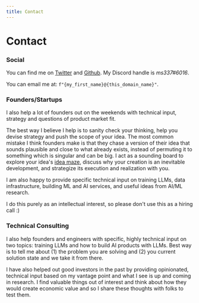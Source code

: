 ```yaml
---
title: Contact
---
```


# Contact 

### Social
You can find me on [Twitter](https://twitter.com/madhavsinghal_) and [Github](https://github.com/ms337).
My Discord handle is *ms337#6016*.

You can email me at: `f"{my_first_name}@{this_domain_name}"`.

### Founders/Startups

I also help a lot of founders out on the weekends with technical input, strategy and questions of product market fit.

The best way I believe I help is to sanity check your thinking, help you devise strategy and push the scope of your idea. The most common mistake I think founders make is that they chase a version of their idea that sounds plausible and close to what already exists, instead of permuting it to something which is singular and can be big. I act as a sounding board to explore your idea's [idea maze](https://twitter.com/balajis/status/1465018656979492871?lang=en), discuss why your creation is an inevitable development, and strategize its execution and realization with you.

I am also happy to provide specific technical input on training LLMs, data infrastructure, building ML and AI services, and useful ideas from AI/ML research. 

I do this purely as an intellectual interest, so please don't use this as a hiring call :)

### Technical Consulting

I also help founders and engineers with specific, highly technical input on two topics: training LLMs and how to build AI products with LLMs. Best way is to tell me about (1) the problem you are solving and (2) you current solution state and we take it from there. 

I have also helped out good investors in the past by providing opinionated, technical input based on my vantage point and what I see is up and coming in research. I find valuable things out of interest and think about how they would create economic value and so I share these thoughts with folks to test them. 


